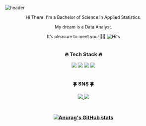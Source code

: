 ![header](https://capsule-render.vercel.app/api?type=waving&color=gradient&height=250&reversal=false&text=Welcome!😊&desc=Hwi's%20GitHub%20Profile&fontSize=50&fontAlign=50&fontAlignY=30&descSize=20&descAlign=70&descAlignY=50&rotate=0)
<div align="center">
<p>Hi There! I'm a Bachelor of Science in Applied Statistics.</p>
<p>My dream is a Data Analyst.</p>

It's pleasure to meet you! 👋🏻 ![Hits](https://hits.seeyoufarm.com/api/count/incr/badge.svg?url=https%3A%2F%2Fgithub.com%2F0530hwi%2Fhit-counter&count_bg=%231E330F&title_bg=%23506796&icon=&icon_color=%23FAFAFA&title=hits&edge_flat=false)

#
  <h3>🔥 Tech Stack 🔥</h3>
<img src="https://img.shields.io/badge/python-white?style=appveyor&logo=python&logoColor=3776AB">  <img src="https://img.shields.io/badge/R-9cf?style=appveyor&logo=R&logoColor=276DC3"> <img src="https://img.shields.io/badge/MySQL-f1d8d9?style=flat&logo=MySQL&logoColor=4479A1">
 <img src="https://img.shields.io/badge/github-sucess?style=appveyor&logo=github&logoColor=181717">
  
#
<h3>🍀 SNS 🍀<h3>
<a href="link=https://www.instagram.com/hwiping_/"><img src="https://img.shields.io/badge/Instagram-white?style=appveyor&logo=Instagram&logoColor=E4405F"> <a href="link=https://0530hwi.gmail.com"><img src="https://img.shields.io/badge/Gmail-white?style=appveyor&logo=Gmail&logoColor=EA4335"&link=https://0530hwi@gmail.com>
    
#
![Anurag's GitHub stats](https://github-readme-stats.vercel.app/api?username=0530hwi&show_icons=true&theme=moltack)

<!--
**0530hwi/0530hwi** is a ✨ _special_ ✨ repository because its `README.md` (this file) appears on your GitHub profile.

Here are some ideas to get you started:

- 🔭 I’m currently working on ...
- 🌱 I’m currently learning ...
- 👯 I’m looking to collaborate on ...
- 🤔 I’m looking for help with ...
- 💬 Ask me about ...
- 📫 How to reach me: ...
- 😄 Pronouns: ...
- ⚡ Fun fact: ...
-->
